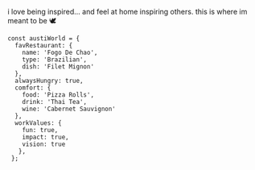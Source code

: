 i love being inspired... and feel at home inspiring others. this is where im meant to be 🕊️

```
const austiWorld = {
  favRestaurant: {
    name: 'Fogo De Chao',
    type: 'Brazilian',
    dish: 'Filet Mignon'
  },
  alwaysHungry: true,
  comfort: {
    food: 'Pizza Rolls', 
    drink: 'Thai Tea',
    wine: 'Cabernet Sauvignon'
  },
  workValues: {
    fun: true,
    impact: true,
    vision: true
   },
 };
```

